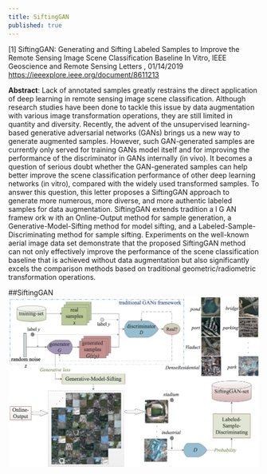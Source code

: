 ```yaml
---
title: SiftingGAN
published: true
---
```


[1] SiftingGAN: Generating and Sifting Labeled Samples to Improve the Remote Sensing Image Scene Classification Baseline In Vitro, IEEE Geoscience and Remote Sensing Letters , 01/14/2019
<https://ieeexplore.ieee.org/document/8611213>

**Abstract**:
Lack of annotated samples greatly restrains the direct application of deep learning in remote sensing image scene classification. Although research studies have been done to tackle this issue by data augmentation with various image transformation operations, they are still limited in quantity and diversity. Recently, the advent of the unsupervised learning-based generative adversarial networks (GANs) brings us a new way to generate augmented samples. However, such GAN-generated samples are currently only served for training GANs model itself and for improving the performance of the discriminator in GANs internally (in vivo). It becomes a question of serious doubt whether the GAN-generated samples can help better improve the scene classification performance of other deep learning networks (in vitro), compared with the widely used transformed samples. To answer this question, this letter proposes a SiftingGAN approach to generate more numerous, more diverse, and more authentic labeled samples for data augmentation. SiftingGAN extends tradition a l G AN framew ork w ith an Online-Output method for sample generation, a Generative-Model-Sifting method for model sifting, and a Labeled-Sample-Discriminating method for sample sifting. Experiments on the well-known aerial image data set demonstrate that the proposed SiftingGAN method can not only effectively improve the performance of the scene classification baseline that is achieved without data augmentation but also significantly excels the comparison methods based on traditional geometric/radiometric transformation operations.

##SiftingGAN
![](SiftingGAN.png)

